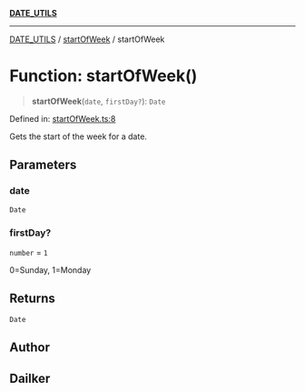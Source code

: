 [**DATE_UTILS**](../../README.md)

***

[DATE_UTILS](../../README.md) / [startOfWeek](../README.md) / startOfWeek

# Function: startOfWeek()

> **startOfWeek**(`date`, `firstDay?`): `Date`

Defined in: [startOfWeek.ts:8](https://github.com/dailker/everyutil/blob/7c30ec40bbb398255a9be572db0a537e8bcb9c11/src/date/startOfWeek.ts#L8)

Gets the start of the week for a date.

## Parameters

### date

`Date`

### firstDay?

`number` = `1`

0=Sunday, 1=Monday

## Returns

`Date`

## Author

## Dailker
